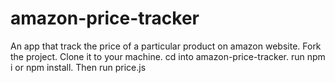 # amazon-price-tracker
An app that track the price of a particular product on amazon website.
Fork the project.
Clone it to your machine.
cd into amazon-price-tracker.
run npm i or npm install.
Then run price.js

